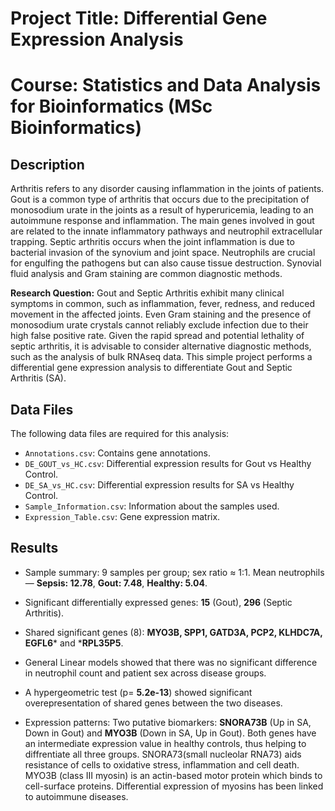 # Project Title: Differential Gene Expression Analysis
# Course: Statistics and Data Analysis for Bioinformatics (MSc Bioinformatics)

## Description
Arthritis refers to any disorder causing inflammation in the joints of patients. Gout is a common type of arthritis that occurs due to the precipitation of monosodium urate in the joints as a result of hyperuricemia, leading to an autoimmune response and inflammation. The main genes involved in gout are related to the innate inflammatory pathways and neutrophil extracellular trapping. 
Septic arthritis occurs when the joint inflammation is due to bacterial invasion of the synovium and joint space. Neutrophils are  crucial for engulfing the pathogens but can also cause tissue destruction. Synovial fluid analysis and Gram staining are common diagnostic methods.

**Research Question:** Gout and Septic Arthritis exhibit many clinical symptoms in common, such as inflammation, fever, redness, and reduced movement in the affected joints. Even Gram staining and the presence of monosodium urate crystals cannot reliably exclude infection due to their high false positive rate. Given the rapid spread and potential lethality of septic arthritis, it is advisable to consider alternative diagnostic methods, such as the analysis of bulk RNAseq data. This simple project performs a differential gene expression analysis to differentiate Gout and Septic Arthritis (SA).

## Data Files
The following data files are required for this analysis:
- `Annotations.csv`: Contains gene annotations.
- `DE_GOUT_vs_HC.csv`: Differential expression results for Gout vs Healthy Control.
- `DE_SA_vs_HC.csv`: Differential expression results for SA vs Healthy Control.
- `Sample_Information.csv`: Information about the samples used.
- `Expression_Table.csv`: Gene expression matrix.

## Results

- Sample summary: 9 samples per group; sex ratio ≈ 1:1. Mean neutrophils — **Sepsis: 12.78**, **Gout: 7.48**, **Healthy: 5.04**.

- Significant differentially expressed genes: **15** (Gout), **296** (Septic Arthritis).  
- Shared significant genes (8): **MYO3B, SPP1, GATD3A, PCP2, KLHDC7A, EGFL6*** and ***RPL35P5**.  
  
- General Linear models showed that there was no significant difference in neutrophil count and patient sex across disease groups.  
- A hypergeometric test (p= **5.2e-13**) showed significant overepresentation of shared genes between the two diseases.  
 
- Expression patterns: Two putative biomarkers: **SNORA73B** (Up in SA, Down in Gout) and **MYO3B** (Down in SA, Up in Gout). Both genes have an intermediate expression value in healthy controls, thus helping to diffrentiate all three groups. SNORA73(small nucleolar RNA73) aids resistance of cells to oxidative stress, inflammation and cell death. MYO3B (class III myosin) is an actin-based motor protein which binds to cell-surface proteins. Differential expression of myosins has been linked to autoimmune diseases.
